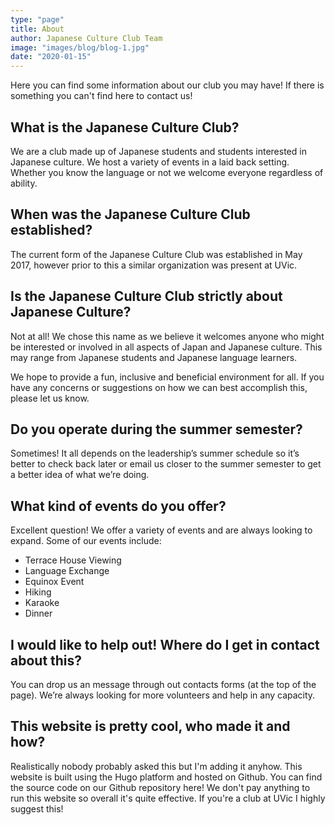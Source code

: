 ```yaml
---
type: "page"
title: About
author: Japanese Culture Club Team
image: "images/blog/blog-1.jpg"
date: "2020-01-15"
---
```

Here you can find some information about our club you may have!
If there is something you can't find here to contact us!

## What is the Japanese Culture Club?
We are a club made up of Japanese students and students interested in Japanese culture. We host a variety of events in a laid back setting. Whether you know the language or not we welcome everyone regardless of ability.

## When was the Japanese Culture Club established?
The current form of the Japanese Culture Club was established in May 2017, however prior to this a similar organization was present at UVic.

## Is the Japanese Culture Club strictly about Japanese Culture?
Not at all! We chose this name as we believe it welcomes anyone who might be interested or involved in all aspects of Japan and Japanese culture.
This may range from Japanese students and Japanese language learners. 

We hope to provide a fun, inclusive and beneficial environment for all. If you have any concerns or suggestions on how we can best accomplish this, please let us know. 

## Do you operate during the summer semester?
Sometimes! It all depends on the leadership’s summer schedule so it’s better to check back later or email us closer to the summer semester to get a better idea of what we’re doing. 

## What kind of events do you offer?
Excellent question! We offer a variety of events and are always looking to expand. Some of our events include:
- Terrace House Viewing
- Language Exchange
- Equinox Event
- Hiking
- Karaoke
- Dinner


## I would like to help out! Where do I get in contact about this?
You can drop us an message through out contacts forms (at the top of the page). We’re always looking for more volunteers and help in any capacity.

## This website is pretty cool, who made it and how?
Realistically nobody probably asked this but I'm adding it anyhow. This website is built using the Hugo platform and hosted on Github.
You can find the source code on our Github repository here! We don't pay anything to run this website so overall it's quite effective.
If you're a club at UVic I highly suggest this!